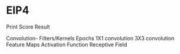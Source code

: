# EIP4
Print Score Result

Convolution-
Filters/Kernels
Epochs
1X1 convolution
3X3 convolution
Feature Maps
Activation Function
Receptive Field


